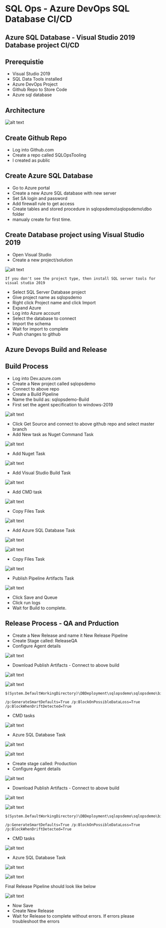 # SQL Ops - Azure DevOps SQL Database CI/CD 

## Azure SQL Database - Visual Studio 2019 Database project CI/CD

## Prerequistie

- Visual Studio 2019
- SQL Data Tools installed
- Azure DevOps Project
- Github Repo to Store Code
- Azure sql database

## Architecture

![alt text](https://github.com/balakreshnan/SQLOpsTooling/blob/master/images/devopsarch.jpg "Architecture")

## Create Github Repo

- Log into Github.com
- Create a repo called SQLOpsTooling
- I created as public

## Create Azure SQL Database

- Go to Azure portal
- Create a new Azure SQL database with new server
- Set SA login and password
- Add firewall rule to get access
- Create tables and stored procedure in sqlopsdemo\sqlopsdemo\dbo folder
- manualy create for first time.

## Create Database project using Visual Studio 2019

- Open Visual Studio
- Create a new project/solution

![alt text](https://github.com/balakreshnan/SQLOpsTooling/blob/master/images/vsprj1.jpg "Project")

```
If you don't see the project type, then install SQL server tools for visual studio 2019
```

- Select SQL Server Database project
- Give project name as sqlopsdemo
- Right click Project name and click Import
- Expand Azure
- Log into Azure account
- Select the database to connect
- Import the schema
- Wait for import to complete
- Push changes to github

## Azure Devops Build and Release

## Build Process

- Log into Dev.azure.com
- Create a New project called sqlopsdemo
- Connect to above repo
- Create a Build Pipeline
- Name the build as: sqlopsdemo-Build
- First set the agent specification to windows-2019

![alt text](https://github.com/balakreshnan/SQLOpsTooling/blob/master/images/build1.jpg "Build")

- Click Get Source and connect to above github repo and select master branch
- Add New task as Nuget Command Task

![alt text](https://github.com/balakreshnan/SQLOpsTooling/blob/master/images/build2.jpg "Build")

- Add Nuget Task

![alt text](https://github.com/balakreshnan/SQLOpsTooling/blob/master/images/build3.jpg "Build")

- Add Visual Studio Build Task

![alt text](https://github.com/balakreshnan/SQLOpsTooling/blob/master/images/build4.jpg "Build")

- Add CMD task

![alt text](https://github.com/balakreshnan/SQLOpsTooling/blob/master/images/build5.jpg "Build")

- Copy Files Task

![alt text](https://github.com/balakreshnan/SQLOpsTooling/blob/master/images/build6.jpg "Build")

- Add Azure SQL Database Task

![alt text](https://github.com/balakreshnan/SQLOpsTooling/blob/master/images/build7.jpg "Build")

![alt text](https://github.com/balakreshnan/SQLOpsTooling/blob/master/images/build7-1.jpg "Build")

- Copy Files Task

![alt text](https://github.com/balakreshnan/SQLOpsTooling/blob/master/images/build8.jpg "Build")

- Publish Pipeline Artifacts Task

![alt text](https://github.com/balakreshnan/SQLOpsTooling/blob/master/images/build9.jpg "Build")

- Click Save and Queue
- Click run logs
- Wait for Build to complete.

## Release Process - QA and Prduction

- Create a New Release and name it New Release Pipeline
- Create Stage called: ReleaseQA
- Configure Agent details

![alt text](https://github.com/balakreshnan/SQLOpsTooling/blob/master/images/releaseqa1.jpg "Release QA")

- Download Publish Artifacts - Connect to above build

![alt text](https://github.com/balakreshnan/SQLOpsTooling/blob/master/images/releaseqa2.jpg "Release QA")

![alt text](https://github.com/balakreshnan/SQLOpsTooling/blob/master/images/releaseqa2-1.jpg "Release QA")

```
$(System.DefaultWorkingDirectory)\DBDeployment\sqlopsdemo\sqlopsdemo\bin\Release\sqlopsdemo.dacpac
```

```
/p:GenerateSmartDefaults=True /p:BlockOnPossibleDataLoss=True /p:BlockWhenDriftDetected=True
```

- CMD tasks

![alt text](https://github.com/balakreshnan/SQLOpsTooling/blob/master/images/releaseqa3.jpg "Release QA")

- Azure SQL Database Task

![alt text](https://github.com/balakreshnan/SQLOpsTooling/blob/master/images/releaseqa4.jpg "Release QA")

![alt text](https://github.com/balakreshnan/SQLOpsTooling/blob/master/images/releaseqa4-1.jpg "Release QA")

- Create stage called: Production
- Configure Agent details

![alt text](https://github.com/balakreshnan/SQLOpsTooling/blob/master/images/releaseprod1.jpg "Release PROD")

- Download Publish Artifacts - Connect to above build

![alt text](https://github.com/balakreshnan/SQLOpsTooling/blob/master/images/releaseprod2.jpg "Release PROD")

![alt text](https://github.com/balakreshnan/SQLOpsTooling/blob/master/images/releaseprod2-1.jpg "Release PROD")

```
$(System.DefaultWorkingDirectory)\DBDeployment\sqlopsdemo\sqlopsdemo\bin\Release\sqlopsdemo.dacpac
```

```
/p:GenerateSmartDefaults=True /p:BlockOnPossibleDataLoss=True /p:BlockWhenDriftDetected=True
```

- CMD tasks

![alt text](https://github.com/balakreshnan/SQLOpsTooling/blob/master/images/releaseprod3.jpg "Release PROD")

- Azure SQL Database Task

![alt text](https://github.com/balakreshnan/SQLOpsTooling/blob/master/images/releaseprod4.jpg "Release PROD")

![alt text](https://github.com/balakreshnan/SQLOpsTooling/blob/master/images/releaseprod4-1.jpg "Release PROD")

Final Release Pipeline should look like below

![alt text](https://github.com/balakreshnan/SQLOpsTooling/blob/master/images/releaseall1.jpg "Release ALL")

- Now Save
- Create New Release
- Wait for Release to complete without errors. If errors please troubleshoot the errors